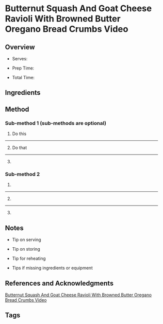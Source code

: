 # Butternut Squash And Goat Cheese Ravioli With Browned Butter Oregano Bread Crumbs Video

## Overview

- Serves:

- Prep Time:

- Total Time:

## Ingredients



## Method

### Sub-method 1 (sub-methods are optional)

1. Do this
---
2. Do that
---
3.

### Sub-method 2

1.
---
2.
---
3.

## Notes

- Tip on serving

- Tip on storing

- Tip for reheating

- Tips if missing ingredients or equipment

## References and Acknowledgments

[Butternut Squash And Goat Cheese Ravioli With Browned Butter Oregano Bread Crumbs Video](http://www.halfbakedharvest.com/butternut-squash-and-goat-cheese-ravioli-with-browned-butter-oregano-bread-crumbs-video/)

## Tags


